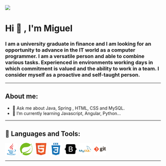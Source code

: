 
<img src="https://media.licdn.com/dms/image/D4D16AQHTs6vnR8TCxw/profile-displaybackgroundimage-shrink_350_1400/0/1688590395766?e=1695254400&v=beta&t=XM23P4JQGlOS0rSE80mIjusBggkV0hUd2Bkjs6QVlUI">
<h1>Hi 👋 , I'm Miguel</h1>

<h3>I am a university graduate in finance and I am looking for an opportunity to advance in the IT world as a computer programmer.
I am a versatile person and able to combine various tasks. Experienced in environments working days in which commitment is valued and the ability to work in a team. I consider myself as a proactive and self-taught person.</h3>
<hr>
<div>
<h2>About me:</h2>
<ul>
  <li> 💬 Ask me about Java, Spring , HTML, CSS and MySQL.</li>
  <li> 🌱 I’m currently learning Javascript, Angular, Python...</li>
</ul>
<hr>
</div>
<div align="left">   
  <h2>🔨 Languages and Tools:</h2>
  <div>
        <img src="https://github.com/devicons/devicon/blob/master/icons/java/java-original.svg" title="Java" alt="JAVA" width="40" height="40"/>&nbsp;
        <img src="https://github.com/devicons/devicon/blob/master/icons/spring/spring-original.svg" title="Spring" alt="Spring" width="40" height="40"/>&nbsp;  
        <img src="https://github.com/devicons/devicon/blob/master/icons/html5/html5-original.svg" title="HTML5" alt="HTML" width="40" height="40"/>&nbsp;
        <img src="https://github.com/devicons/devicon/blob/master/icons/css3/css3-plain-wordmark.svg"  title="CSS3" alt="CSS" width="40" height="40"/>&nbsp;
        <img src="https://github.com/devicons/devicon/blob/master/icons/bootstrap/bootstrap-plain.svg" title="Bootstrap" alt="Bootstrap" width="40" height="40"/>&nbsp; 
        <img src="https://github.com/devicons/devicon/blob/master/icons/mysql/mysql-original-wordmark.svg" title="MySQL"  alt="MySQL" width="40" height="40"/>&nbsp;
        <img src="https://github.com/devicons/devicon/blob/master/icons/git/git-original-wordmark.svg" title="Git" **alt="Git" width="40" height="40"/>

  </div>
</div>
<hr>
<!--
**Miguel2786/Miguel2786** is a ✨ _special_ ✨ repository because its `README.md` (this file) appears on your GitHub profile.

Here are some ideas to get you started:

- 🔭 I’m currently working on ...
- 🌱 I’m currently learning ...
- 👯 I’m looking to collaborate on ...
- 🤔 I’m looking for help with ...
- 💬 Ask me about ...
- 📫 How to reach me: ...
- 😄 Pronouns: ...
- ⚡ Fun fact: ...
-->
